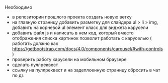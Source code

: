 Необходимо

- в репозитории прошлого проекта создать новую ветку
- на главную страницу добавить разметку для слайдера ul > li > img, добавить на корневой ul элемент класс для виджета карусели
- добавить файл js и написать в нем код, который вместо отображения списка картинок позволит работать с каруселью ( работать должно как https://getbootstrap.com/docs/4.0/components/carousel/#with-controls )
- проверить работу карусели на мобильном браузере
- сделать пуллреквест
- ссылку на пуллреквест и на задеплоенную страницу сбросить в чат по дз
